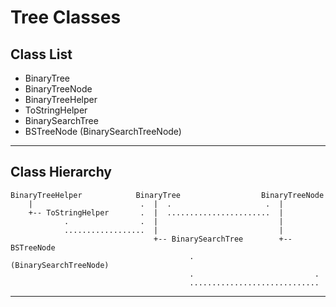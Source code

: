 # Tree Classes


## Class List
  * BinaryTree
  * BinaryTreeNode
  * BinaryTreeHelper
  * ToStringHelper
  * BinarySearchTree
  * BSTreeNode (BinarySearchTreeNode)

--------


## Class Hierarchy

    BinaryTreeHelper            BinaryTree                  BinaryTreeNode
        |                        .  |  .                     .  |
        +-- ToStringHelper       .  |  .......................  |
                .                .  |                           |
                ..................  |                           |
                                    +-- BinarySearchTree        +-- BSTreeNode
                                            .                       (BinarySearchTreeNode)
                                            .                           .
                                            .............................
--------
